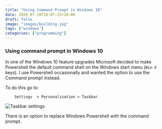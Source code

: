 ```yaml
---
title: "Using Command Prompt in Windows 10"
date: 2020-07-10T16:07:25+10:00
draft: false
image: "images/building.jpg"
tags: ["windows"]
categories: ["programming"]
---
```


### Using command prompt in Windows 10

In one of the Windows 10 feature upgrades Microsoft decided to make Powershell the default command shell on the Windows start menu (``Win-X`` keys). I use Powershell occasionally and wanted the option to use the Command prompt instead.

To do this go to:

```
    Settings  > Personalization > Taskbar
```

![Taskbar settings](../images/taskbar.jpg "Taskbar settings")

There is an option to replace Windows Powershell with the command prompt.
